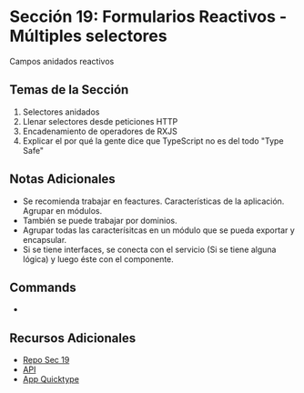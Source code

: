 # Sección 19: Formularios Reactivos - Múltiples selectores
Campos anidados reactivos

## Temas de la Sección
1. Selectores anidados
2. Llenar selectores desde peticiones HTTP
3. Encadenamiento de operadores de RXJS
4. Explicar el por qué la gente dice que TypeScript no es del todo "Type Safe"

## Notas Adicionales
- Se recomienda trabajar en feactures. Características de la aplicación. Agrupar en módulos.
- También se puede trabajar por dominios.
- Agrupar todas las caracterísitcas en un módulo que se pueda exportar y encapsular.
- Si se tiene interfaces, se conecta con el servicio (Si se tiene alguna lógica) y luego éste con el componente.

## Commands
- 

## Recursos Adicionales
- [Repo Sec 19](https://github.com/Klerith/angular-selectores-multiples)
- [API](https://restcountries.com/)
- [App Quicktype](https://quicktype.io/)